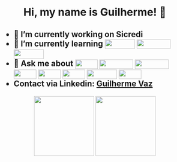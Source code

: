 <h1>
  <p align='center'> 
   Hi, my name is Guilherme! 👋 
  </p>
</h1>
<h2>
  <ul>
    <li>🔭 I’m currently working on Sicredi</li>
    <li>
      🌱 I’m currently learning 
      <img align="center" height="25" width="80" src="https://img.shields.io/badge/ANGULAR-DD0031?style=for-the-badge&logo=angular&logoColor=white">
      <img align="center" height="25" width="90" src="https://img.shields.io/badge/TYPESCRIPT-3178C6?style=for-the-badge&logo=typescript&logoColor=white">
      <img align="center" height="25" width="80" src="https://img.shields.io/badge/JASMINE-8A4182?style=for-the-badge&logo=jasmine">
    </li>
    <li>
      💬 Ask me about 
      <img align="center" height="25" width="60" src="https://img.shields.io/badge/REACT-2B303B?style=for-the-badge&logo=react&logoColor=149ECA">
      <img align="center" height="25" width="90" src="https://img.shields.io/badge/JavaScript-F7DF1E?style=for-the-badge&logo=javascript&logoColor=black">
      <img align="center" height="25" width="90" src="https://img.shields.io/badge/SPRINGBOOT-6DB33F?style=for-the-badge&logo=springboot&logoColor=white">
      <img align="center" height="25" width="60" src="https://img.shields.io/badge/JAVA-C74634?style=for-the-badge">
      <img align="center" height="25" width="60" src="https://img.shields.io/badge/HTML5-E34F26?style=for-the-badge&logo=html5&logoColor=white">
      <img align="center" height="25" width="60" src="https://img.shields.io/badge/CSS3-1572B6?style=for-the-badge&logo=css3&logoColor=white"> 
      <img align="center" height="25" width="80" src="https://img.shields.io/badge/CYPRESS-2B303B?style=for-the-badge&logo=cypress&logoColor=A3E7CB">
      <img align="center" height="25" width="60" src="https://img.shields.io/badge/JEST-C21325?style=for-the-badge&logo=jest&logoColor=white">
    </li>
    <li>
      Contact via Linkedin: 
      <a href='https://www.linkedin.com/in/guilherme-soares-vaz/'>Guilherme Vaz</a>
    </li>
  </ul>
</h2>
<div align="center">
  <img height="160em" src="https://github-readme-stats.vercel.app/api?username=guilhermevaz&show_icons=true&theme=dark">
  <img height="160em" src="https://github-readme-stats.vercel.app/api/top-langs/?username=guilhermevaz&layout=compact&langs_count=7&theme=dark"/>
</div>
